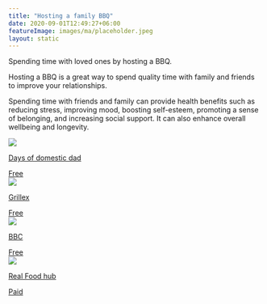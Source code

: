 ```yaml
---
title: "Hosting a family BBQ"
date: 2020-09-01T12:49:27+06:00
featureImage: images/ma/placeholder.jpeg
layout: static
---
```


Spending time with loved ones by hosting a BBQ.

Hosting a BBQ is a great way to spend quality time with family and friends to improve your relationships.

Spending time with friends and family can provide health benefits such as reducing stress, improving mood, boosting self-esteem, promoting a sense of belonging, and increasing social support. It can also enhance overall wellbeing and longevity.

<a class="ma-link" href="https://daysofadomesticdad.com/the-perfect-family-bbq/"><div class="ma-card"><div class="ma-icon"><img src ="/images/icon-check.png"/></div><div class="ma-name"><p>Days of domestic dad</p></div><div class="ma-paid-text"><span>Free</span></div></div></a><a class="ma-link" href="https://grillex.com.au/insights/how-bbqs-bring-people-together-the-importance-of-bbqs-in-public-spaces/"><div class="ma-card"><div class="ma-icon"><img src ="/images/icon-check.png"/></div><div class="ma-name"><p>Grillex</p></div><div class="ma-paid-text"><span>Free</span></div></div></a><a class="ma-link" href="https://www.bbcgoodfood.com/howto/guide/top-5-family-barbecue-recipes"><div class="ma-card"><div class="ma-icon"><img src ="/images/icon-check.png"/></div><div class="ma-name"><p>BBC</p></div><div class="ma-paid-text"><span>Free</span></div></div></a><a class="ma-link" href="https://www.awin1.com/cread.php?awinmid=20241&awinaffid=1198638&ued=https%3A%2F%2Fwww.realfoodhub.co.uk%2F"><div class="ma-card"><div class="ma-icon"><img src ="/images/icon-pound.png"/></div><div class="ma-name"><p>Real Food hub</p></div><div class="ma-paid-text"><span>Paid</span></div></div></a>  

<br/><br/>







